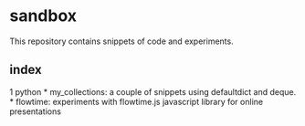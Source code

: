 # sandbox

This repository contains snippets of code and experiments.

## index

1 python
    * my_collections: a couple of snippets using defaultdict and deque.
    * flowtime: experiments with flowtime.js javascript library for online presentations
    
